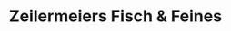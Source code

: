 ---
title: "Zeilermeiers Fisch & Feines"
url: /muenchen/zeilermeiers-fisch-und-feines/
shop: Feinkost
---